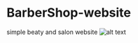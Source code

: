 # BarberShop-website

simple beaty and salon website
![alt text](https://github.com/sheila-roy/BarberShop-website/blob/master/sheialabeauty.png)
